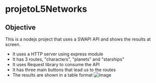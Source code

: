 # projetoL5Networks

## Objective

This is a nodejs project that uses a SWAPI API and shows the results at screen. 
 - It uses a HTTP server using express module
 - It has 3 routes, "characters", "planets" and "starships"
 - It uses Request library to consume the API
 - It has three main buttons that lead us to the routes
 - The results are shown in a table format 
![image](https://github.com/nayaragrippa/projetoL5Networks/assets/70596248/77405744-f7fa-4406-b9a1-55b6fdcb00ed)
